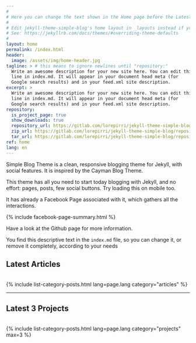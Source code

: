 ```yaml
---
#
# Here you can change the text shown in the Home page before the Latest Posts section.
#
# Edit jekyll-theme-simple-blog's home layout in _layouts instead if you wanna make some changes
# See: https://jekyllrb.com/docs/themes/#overriding-theme-defaults
#
layout: home
permalink: /index.html
header:
  image: /assets/img/home-header.jpg
tagline: > # this means to ignore newlines until "repository:"
  Write an awesome description for your new site here. You can edit this
  line in index.md. It will appear in your document head meta (for
  Google search results) and in your feed.xml site description.
excerpt: >
  Write an awesome description for your new site here. You can edit this
  line in index.md. It will appear in your document head meta (for
  Google search results) and in your feed.xml site description.
repository:
  is_project_page: true
  show_downloads: true
  repository_url: https://gitlab.com/lorepirri/jekyll-theme-simple-blog
  zip_url: https://gitlab.com/lorepirri/jekyll-theme-simple-blog/repository/master/archive.zip
  tar_url: https://gitlab.com/lorepirri/jekyll-theme-simple-blog/repository/master/archive.tar.gz
ref: home
lang: en
---
```


Simple Blog Theme is a clean, responsive blogging theme for Jekyll, with social features. It is inspired by the Cayman Blog Theme.

This theme has all you need to start today blogging with Jekyll, and no effort: pages, posts, few social buttons. Try loading this on mobile too.

It has already a Facebook Page associated with it, which gathers all the interactions.

{% include facebook-page-summary.html %}

Have a look at the Github page for more information.

You find this descriptive text in the `index.md` file, so you can change it, or remove it completely, according to your needs

<h2>Latest Articles</h2>
<div>&nbsp;</div>
{% include list-category-posts.html lang=page.lang category="articles" %}

---

<h2>Latest 3 Projects</h2>
<div>&nbsp;</div>
{% include list-category-posts.html lang=page.lang category="projects" max=3 %}
